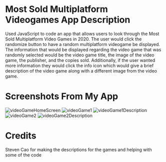 # Most Sold Multiplatform Videogames App Description
Used JavaScript to code an app that allows users to look through the Most Sold Multiplatform Video Games in 2020. The user would click the randomize button to have a random multiplatform videogame be displayed. The information that would be displayed regarding the video game that was randomly selected would be the video game title, the image of the video game, the publisher, and the copies sold. Additionally, if the user wanted more information they would click the info icon which would give a brief description of the video game along with a different image from the video game. 

# Screenshots From My App
![videoGameHomeScreen](https://github.com/user-attachments/assets/2c3b6233-c371-459f-a69d-ae48aaf4dd49)
![videoGame1](https://github.com/user-attachments/assets/59ee4baa-8c8b-45b8-afdc-1f0fb39874f1)
![videoGame1Description](https://github.com/user-attachments/assets/015ef8aa-fb1a-4538-83c3-bb96ba375faa)
![videoGame2](https://github.com/user-attachments/assets/d98b28e7-ffad-41a4-a6bb-4c614a9658d5)
![videoGame2Description](https://github.com/user-attachments/assets/72354da5-079e-48da-a41a-afd370f49a9c)

# Credits
Steven Cao for making the descriptions for the games and helping with some of the code
